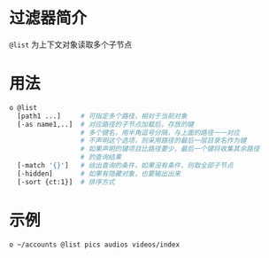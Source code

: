# 过滤器简介

`@list` 为上下文对象读取多个子节点

# 用法

```bash
o @list
  [path1 ...]     # 可指定多个路径，相对于当前对象
  [-as name1,..]  # 对应路径的子节点加载后，存放的键
                  # 多个键名，用半角逗号分隔，与上面的路径一一对应
                  # 不声明这个选项，则采用路径的最后一层目录名作为键
                  # 如果声明的键项目比路径要少，最后一个键将收集其余路径
                  # 的查询结果
  [-match '{}']   # 给出查询的条件，如果没有条件，则取全部子节点
  [-hidden]       # 如果有隐藏对象，也要输出出来
  [-sort {ct:1}]  # 排序方式
```

# 示例

```bash
o ~/accounts @list pics audios videos/index
```

